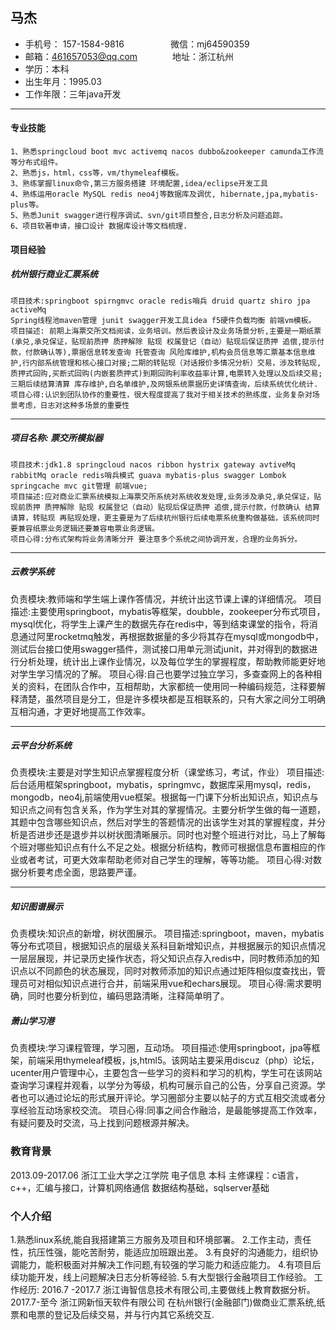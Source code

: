 ## 马杰

- 手机号： 157-1584-9816  &emsp;&emsp;&emsp;&emsp;&emsp;微信：mj64590359
- 邮箱：461657053@qq.com&emsp;&emsp;&emsp;&emsp;地址：浙江杭州
- 学历：本科
- 出生年月：1995.03
- 工作年限：三年java开发

---
#### 专业技能
```
1、熟悉springcloud boot mvc activemq nacos dubbo&zookeeper camunda工作流等分布式组件。
2、熟悉js，html，css等，vm/thymeleaf模板。
3、熟练掌握linux命令,第三方服务搭建 环境配置,idea/eclipse开发工具
4、熟练运用oracle MySQL redis neo4j等数据库及调优, hibernate,jpa,mybatis-plus等。
5、熟悉Junit swagger进行程序调试、svn/git项目整合,日志分析及问题追踪。
6、项目软著申请，接口设计 数据库设计等文档梳理.

```

#### 项目经验
##### 杭州银行商业汇票系统
```
项目技术:springboot spirngmvc oracle redis哨兵 druid quartz shiro jpa activeMq
Spring线程池maven管理 junit swagger开发工具idea f5硬件负载均衡 前端vm模板。
项目描述: 前期上海票交所文档阅读，业务培训。然后表设计及业务场景分析,主要是一期纸票(承兑,承兑保证，贴现前质押 质押解除 贴现 权属登记（自动）贴现后保证质押 追偿,提示付款，付款确认等),票据信息转发查询 托管查询 风险库维护,机构会员信息等汇票基本信息维护,行内部系统管理和核心接口对接;二期的转贴现（对话报价多情况分析）交易，涉及转贴现,质押式回购,买断式回购(内嵌套质押式)到期回购利率收益率计算,电票转入处理以及后续交易;三期后续结算清算 库存维护,白名单维护,及网银系统票据历史详情查询，后续系统优化统计.
项目心得:认识到团队协作的重要性，很大程度提高了我对于相关技术的熟练度，业务复杂对场景考虑，日志对这种多场景的重要性
```
***
##### 项目名称:  票交所模拟器
```
项目技术:jdk1.8 springcloud nacos ribbon hystrix gateway avtiveMq rabbitMq oracle redis哨兵模式 guava mybatis-plus swagger Lombok springcache mvc git管理 前端vue;
项目描述:应对商业汇票系统模拟上海票交所系统对系统收发处理,业务涉及承兑,承兑保证，贴现前质押 质押解除 贴现 权属登记（自动）贴现后保证质押 追偿,提示付款，付款确认 结算请算，转贴现 再贴现处理，更主要是为了后续杭州银行后续电票系统重构做基础，该系统同时要兼容纸票业务逻辑还要兼容电票业务逻辑。
项目心得:分布式架构将业务清晰分开 要注意多个系统之间协调开发，合理的业务拆分。
```
***
#####  云教学系统
负责模块:教师端和学生端上课作答情况，并统计出这节课上课的详细情况。
项目描述:主要使用springboot，mybatis等框架，doubble，zookeeper分布式项目， mysql优化，将学生上课产生的数据先存在redis中，等到结束课堂的指令，将消息通过阿里rocketmq触发，再根据数据量的多少将其存在mysql或mongodb中，测试后台接口使用swagger插件，测试接口用单元测试junit，并对得到的数据进行分析处理，统计出上课作业情况，以及每位学生的掌握程度，帮助教师能更好地对学生学习情况的了解。
项目心得:自己也要学过独立学习，多查查网上的各种相关的资料，在团队合作中，互相帮助，大家都统一使用同一种编码规范，注释要解释清楚，虽然项目是分工，但是许多模块都是互相联系的，只有大家之间分工明确互相沟通，才更好地提高工作效率。
***
#####    云平台分析系统
负责模块:主要是对学生知识点掌握程度分析（课堂练习，考试，作业）
项目描述:后台适用框架springboot，mybatis，springmvc，数据库采用mysql，redis，mongodb，neo4j,前端使用vue框架。根据每一门课下分析出知识点，知识点与知识点之间有包含关系，作为学生对其的掌握情况。主要分析学生做的每一道题，其题中包含哪些知识点，然后对学生的答题情况的出该学生对其的掌握程度，并分析是否进步还是退步并以树状图清晰展示。同时也对整个班进行对比，马上了解每个班对哪些知识点有什么不足之处。根据分析结构，教师可根据信息布置相应的作业或者考试，可更大效率帮助老师对自己学生的理解，等等功能。
项目心得:对数据分析要考虑全面，思路要严谨。
***
#####  知识图谱展示
负责模块:知识点的新增，树状图展示。
项目描述:springboot，maven，mybatis等分布式项目，根据知识点的层级关系科目新增知识点，并根据展示的知识点情况一层层展现，并记录历史操作状态，将父知识点存入redis中，同时教师添加的知识点以不同颜色的状态展现，同时对教师添加的知识点通过矩阵相似度查找出，管理员可对相似知识点进行合并，前端采用vue和echars展现。
项目心得:需求要明确，同时也要分析到位，编码思路清晰，注释简单明了。
#####   萧山学习港
负责模块:学习课程管理，学习圈，互动场。
项目描述:使用springboot，jpa等框架，前端采用thymeleaf模板，js,html5。该网站主要采用discuz（php）论坛，ucenter用户管理中心，主要包含一些学习的资料和学习的机构，学生可在该网站查询学习课程并观看，以学分为等级，机构可展示自己的公告，分享自己资源。学者也可以通过论坛的形式展开评论。学习圈部分主要以帖子的方式互相交流或者分享经验互动场家校交流。
项目心得:同事之间合作融洽，是最能够提高工作效率，有疑问要及时交流，马上找到问题根源并解决。
### 教育背景
2013.09-2017.06   浙江工业大学之江学院  电子信息  本科
主修课程：c语言，c++，汇编与接口，计算机网络通信 数据结构基础，sqlserver基础

### 个人介绍
1.熟悉linux系统,能自我搭建第三方服务及项目和环境部署。
2.工作主动，责任性，抗压性强，能吃苦耐劳，能适应加班跟出差。
3.有良好的沟通能力，组织协调能力，能积极面对并解决工作问题,有较强的学习能力和适应能力。
4.有项目后续功能开发，线上问题解决日志分析等经验.
5.有大型银行金融项目工作经验。
工作经历:
2016.7 -2017.7 浙江诲智信息技术有限公司,主要做线上教育数据分析。
2017.7-至今 浙江网新恒天软件有限公司 在杭州银行(金融部门)做商业汇票系统,纸票和电票的登记及后续交易，并与行内其它系统交互.




